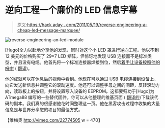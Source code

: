 # 逆向工程一个廉价的 LED 信息字幕

> 原文:[https://hack aday . com/2011/05/19/reverse-engineering-a-cheap-led-message-marquee/](https://hackaday.com/2011/05/19/reverse-engineering-a-cheap-led-message-marquee/)

![](../Images/a401e35aaab448e1b3328a7905d203fb.png "reverse-engineering-an-led-module")

[Hugo]全力以赴地分享他的发现，同时对这个小 LED 罩进行逆向工程。他以不到 12 美元的价格购买了 29×7 LED 矩阵，但惊讶地发现 USB 连接器不是标准类型，并且没有电缆。他首先将一个标准连接器焊接到位，然后[着手让设备按照他的吩咐](http://www.digitalspirit.org/blog/index.php/post/2011/05/18/Hacking-d-un-%C3%A9cran-%C3%A0-Led-de-DealExtreme) ( [翻译](http://translate.google.com/translate?hl=en&sl=auto&tl=en&u=http%3A%2F%2Fwww.digitalspirit.org%2Fblog%2Findex.php%2Fpost%2F2011%2F05%2F18%2FHacking-d-un-%25C3%25A9cran-%25C3%25A0-Led-de-DealExtreme))。

他的成就可以在休息后的视频中看到。他现在可以通过 USB 电缆连接到设备上，向它发送新信息并调整它的滚动速度。他还可以调整字母之间的间距，反转滚动方向，读取板上的按钮，并将设置写入设备的 EEPROM。这都要归功于[Hugo]为 ATmega88 编写的一些替代固件。你可以从他整理的维基页面 ( [翻译的](http://translate.google.com/translate?hl=en&sl=auto&tl=en&u=http%3A%2F%2Fwww.digitalspirit.org%2Fwiki%2Fprojets%2Fledmatrixhacking))下载该代码的副本。我们真的很感谢他花时间整理这一页。他在黑客攻击过程中收集的大量信息是与世界分享您的项目的最佳方式。

【维梅奥 http://vimeo.com/22774505 w = 470】